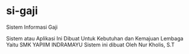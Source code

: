 # si-gaji

Sistem Informasi Gaji

Sistem atau Aplikasi Ini Dibuat Untuk Kebutuhan dan Kemajuan Lembaga Yaitu SMK YAPIIM INDRAMAYU Sistem ini dibuat Oleh Nur Kholis, S.T
